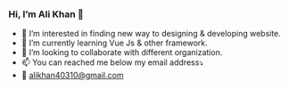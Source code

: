 ###  Hi, I’m Ali Khan 👋
- 👀 I’m interested in finding new way to designing & developing website.
- 🌱 I’m currently learning Vue Js & other framework.
- 💞️ I’m looking to collaborate with different organization.
- 📫 You can reached me below my email address⤵️
- 📩 alikhan40310@gmail.com

<!---
alikhan40310/alikhan40310 is a ✨ special ✨ repository because its `README.md` (this file) appears on your GitHub profile.
You can click the Preview link to take a look at your changes.
--->
